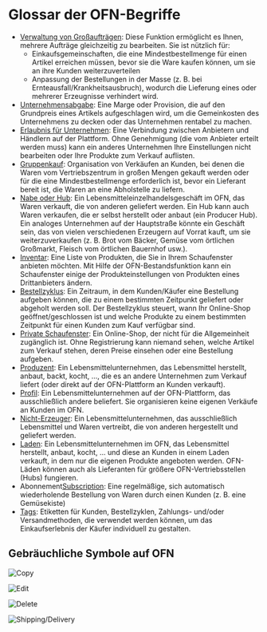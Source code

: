 # Glossar der OFN-Begriffe

* [Verwaltung von Großaufträgen](basic-features/orders/view-orders.md#verwaltung-von-grossauftraegen): Diese Funktion ermöglicht es Ihnen, mehrere Aufträge gleichzeitig zu bearbeiten. Sie ist nützlich für:
  * Einkaufsgemeinschaften, die eine Mindestbestellmenge für einen Artikel erreichen müssen, bevor sie die Ware kaufen können, um sie an ihre Kunden weiterzuverteilen
  * Anpassung der Bestellungen in der Masse (z. B. bei Ernteausfall/Krankheitsausbruch), wodurch die Lieferung eines oder mehrerer Erzeugnisse verhindert wird.
* [Unternehmensabgabe](basic-features/shopfront/enterprise-fees.md): Eine Marge oder Provision, die auf den Grundpreis eines Artikels aufgeschlagen wird, um die Gemeinkosten des Unternehmens zu decken oder das Unternehmen rentabel zu machen.
* [Erlaubnis für Unternehmen](basic-features/enterprise-profile/enterprise-to-enterprise-permissions-e2es.md): Eine Verbindung zwischen Anbietern und Händlern auf der Plattform. Ohne Genehmigung (die vom Anbieter erteilt werden muss) kann ein anderes Unternehmen Ihre Einstellungen nicht bearbeiten oder Ihre Produkte zum Verkauf auflisten.
* [Gruppenkauf](basic-features/products-1/group-buy-for-bulk-ordering.md): Organisation von Verkäufen an Kunden, bei denen die Waren vom Vertriebszentrum in großen Mengen gekauft werden oder für die eine Mindestbestellmenge erforderlich ist, bevor ein Lieferant bereit ist, die Waren an eine Abholstelle zu liefern.
* [Nabe oder Hub](your-quick-start-on-ofn-given-who-you-are.md#laden): Ein Lebensmitteleinzelhandelsgeschäft im OFN, das Waren verkauft, die von anderen geliefert werden. Ein Hub kann auch Waren verkaufen, die er selbst herstellt oder anbaut (ein Producer Hub). Ein analoges Unternehmen auf der Hauptstraße könnte ein Geschäft sein, das von vielen verschiedenen Erzeugern auf Vorrat kauft, um sie weiterzuverkaufen (z. B. Brot vom Bäcker, Gemüse vom örtlichen Großmarkt, Fleisch vom örtlichen Bauernhof usw.).
* [Inventar](basic-features/products-1/inventory-tool.md): Eine Liste von Produkten, die Sie in Ihrem Schaufenster anbieten möchten. Mit Hilfe der OFN-Bestandsfunktion kann ein Schaufenster einige der Produkteinstellungen von Produkten eines Drittanbieters ändern.
* [Bestellzyklus](basic-features/shopfront/order-cycle/): Ein Zeitraum, in dem Kunden/Käufer eine Bestellung aufgeben können, die zu einem bestimmten Zeitpunkt geliefert oder abgeholt werden soll. Der Bestellzyklus steuert, wann Ihr Online-Shop geöffnet/geschlossen ist und welche Produkte zu einem bestimmten Zeitpunkt für einen Kunden zum Kauf verfügbar sind.
* [Private Schaufenster](basic-features/shopfront/private-shopfront.md): Ein Online-Shop, der nicht für die Allgemeinheit zugänglich ist. Ohne Registrierung kann niemand sehen, welche Artikel zum Verkauf stehen, deren Preise einsehen oder eine Bestellung aufgeben.
* [Produzent](basic-features/enterprise-profile/package-types.md#fuer-erzeuger): Ein Lebensmittelunternehmen, das Lebensmittel herstellt, anbaut, backt, kocht, ..., die es an andere Unternehmen zum Verkauf liefert (oder direkt auf der OFN-Plattform an Kunden verkauft).
* [Profil](your-quick-start-on-ofn-given-who-you-are.md#profil): Ein Lebensmittelunternehmen auf der OFN-Plattform, das ausschließlich andere beliefert. Sie organisieren keine eigenen Verkäufe an Kunden im OFN.
* [Nicht-Erzeuger](basic-features/enterprise-profile/package-types.md#fuer-nicht-produzenten-hubs): Ein Lebensmittelunternehmen, das ausschließlich Lebensmittel und Waren vertreibt, die von anderen hergestellt und geliefert werden.
* [Laden](your-quick-start-on-ofn-given-who-you-are.md#laden): Ein Lebensmittelunternehmen im OFN, das Lebensmittel herstellt, anbaut, kocht, ... und diese an Kunden in einem Laden verkauft, in dem nur die eigenen Produkte angeboten werden. OFN-Läden können auch als Lieferanten für größere OFN-Vertriebsstellen (Hubs) fungieren.
* Abonnement[Subscription](basic-features/subscriptions/): Eine regelmäßige, sich automatisch wiederholende Bestellung von Waren durch einen Kunden (z. B. eine Gemüsekiste)
* [Tags](basic-features/shopfront/customer-management-and-conditional-displays-prices/): Etiketten für Kunden, Bestellzyklen, Zahlungs- und/oder Versandmethoden, die verwendet werden können, um das Einkaufserlebnis der Käufer individuell zu gestalten.

## Gebräuchliche Symbole auf OFN&#x20;

![Copy](.gitbook/assets/copy.jpg)

![Edit](.gitbook/assets/edit.png)

![Delete](.gitbook/assets/trash.jpg)

![Shipping/Delivery](<.gitbook/assets/shipped (2) (2) (2).png>)

